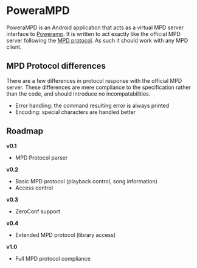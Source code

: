 # PoweraMPD

PoweraMPD is an Android application that acts as a virtual MPD server interface to [Poweramp](http://powerampapp.com/). It is written to act exactly like the official MPD server following the [MPD protocol](http://www.musicpd.org/doc/protocol/). As such it should work with any MPD client.

## MPD Protocol differences

There are a few differences in protocol response with the official MPD server. These differences are mere compliance to the specification rather than the code, and should introduce no incompatabilities.

- Error handling: the command resulting error is always printed
- Encoding: special characters are handled better

## Roadmap

**v0.1**

- MPD Protocol parser

**v0.2**

- Basic MPD protocol (playback control, song information)
- Access control

**v0.3**

- ZeroConf support

**v0.4**

- Extended MPD protocol (library access)

**v1.0**

- Full MPD protocol compliance
